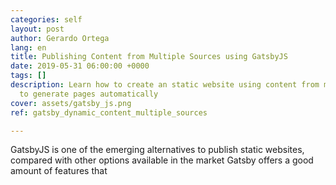 ```yaml
---
categories: self
layout: post
author: Gerardo Ortega
lang: en
title: Publishing Content from Multiple Sources using GatsbyJS
date: 2019-05-31 06:00:00 +0000
tags: []
description: Learn how to create an static website using content from multiple sources
  to generate pages automatically
cover: assets/gatsby_js.png
ref: gatsby_dynamic_content_multiple_sources

---
```

GatsbyJS is one of the emerging alternatives to publish static websites, compared with other options available in the market Gatsby offers a good amount of features that